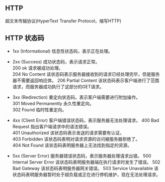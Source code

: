 ## HTTP

超文本传输协议(HyperText Transfer Protocol，缩写HTTP)

## HTTP 状态码

- 1xx  (Informational) 信息性状态码，表示正在处理。

- 2xx  (Success) 成功状态码，表示请求正常。  
200 ok 请求被成功处理。  
204 No Content 该状态码表示服务器接收到的请求已经处理完毕，但是服务器不需要返回响应体。
206 Partial Content 该状态码表示客户端进行了范围请求，而服务器成功执行了这部分的GET请求。

- 3xx  (Redirection) 重定向状态码，表示客户端需要进行附加操作。  
301 Moved Permanently 永久性重定向。  
302 Found 临时性重定向。  

- 4xx  (Client Error) 客户端错误状态码，表示服务器无法处理请求。
400 Bad Request 指出客户端请求中的语法错误。  
401 Unauthorized 该状态码表示发送的请求需要有认证。  
403 Forbidden 该状态码表明对请求资源的访问被服务器拒绝了。  
404 Not Found 该状态码表明服务器上无法找到指定的资源。  

- 5xx  (Server Error) 服务器错误状态码，表示服务器处理请求出错。
500 Internal Server Error 该状态码表明服务器端在执行请求时发生了错误。
502 Bad Gateway 该状态码表明服务器网关错误。
503 Service Unavailable 该状态码表明服务器暂时处于超负载或正在进行停机维护，现在无法处理请求。
